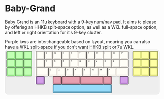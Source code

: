 # Baby-Grand
Baby Grand is an 11u keyboard with a 9-key num/nav pad. It aims to please by offering an HHKB split-space option, as well as a WKL full-space option, and left or right orientation for it's 9-key cluster. 


Purple keys are interchangeable based on layout, meaning you can also have a WKL split-space if you don't want HHKB split or 7u WKL.
<br>
<img src="https://raw.githubusercontent.com/lurkcobain/Baby-Grand/master/baby-grand.png">
